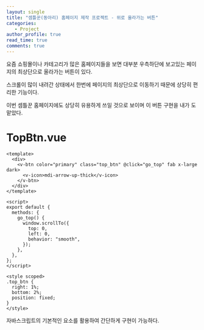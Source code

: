 ```yaml
---
layout: single
title: "셈틀꾼(동아리) 홈페이지 제작 프로젝트 - 위로 올라가는 버튼"
categories: 
   - Project
author_profile: true
read_time: true
comments: true
---
```


요즘 쇼핑몰이나 카테고리가 많은 홈페이지들을 보면 대부분 우측하단에 보고있는 페이지의 최상단으로 올라가는 버튼이 있다.

스크롤이 많이 내려간 상태에서 한번에 페이지의 최상단으로 이동하기 때문에 상당히 편리한 기능이다.

이번 셈틀꾼 홈페이지에도 상당히 유용하게 쓰일 것으로 보이며 이 버튼 구현을 내가 도맡았다.

# TopBtn.vue

```vue
<template>
  <div>
    <v-btn color="primary" class="top_btn" @click="go_top" fab x-large dark>
      <v-icon>mdi-arrow-up-thick</v-icon>
    </v-btn>
  </div>
</template>

<script>
export default {
  methods: {
    go_top() {
      window.scrollTo({
        top: 0,
        left: 0,
        behavior: "smooth",
      });
    },
  },
};
</script>

<style scoped>
.top_btn {
  right: 1%;
  bottom: 2%;
  position: fixed;
}
</style>
```

자바스크립트의 기본적인 요소를 활용하여 간단하게 구현이 가능하다.
